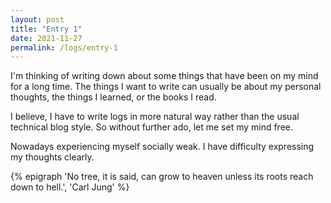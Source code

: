 ```yaml
---
layout: post
title: "Entry 1"
date: 2021-11-27
permalink: /logs/entry-1 
---
```

I'm thinking of writing down about some things that have been on my mind for a long time. The things I want to write can usually be about my personal thoughts, the things I learned, or the books I read.

I believe, I have to write logs in more natural way rather than the usual technical blog style. So without further ado, let me set my mind free.

Nowadays experiencing myself socially weak. I have difficulty expressing my thoughts clearly. 

{% epigraph 'No tree, it is said, can grow to heaven unless its roots reach down to hell.', 'Carl Jung' %}